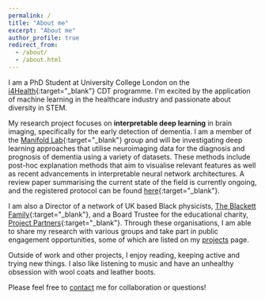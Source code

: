 ```yaml
---
permalink: /
title: "About me"
excerpt: "About me"
author_profile: true
redirect_from: 
  - /about/
  - /about.html
---
```


I am a PhD Student at University College London on the [i4Health](https://www.ucl.ac.uk/intelligent-imaging-healthcare/){:target="_blank"} CDT programme. I'm excited by the application of machine learning in the healthcare industry and passionate about diversity in STEM. 

My research project focuses on **interpretable deep learning** in brain imaging, specifically for the early detection of dementia. I am a member of the [Manifold Lab](https://manifold-lab.netlify.app){:target="_blank"} group and will be investigating deep learning approaches that utilise neuroimaging data for the diagnosis and prognosis of dementia using a variety of datasets. These methods include post-hoc explanation methods that aim to visualise relevant features as well as recent advancements in interpretable neural network architectures. A review paper summarising the current state of the field is currently ongoing, and the registered protocol can be found [here](https://www.crd.york.ac.uk/prospero/display_record.php?RecordID=291992){:target="_blank"}.

I am also a Director of a network of UK based Black physicists, [The Blackett Family](https://www.theblackettlabfamily.com){:target="_blank"}, and a Board Trustee for the educational charity, [Project Partners](https://projectpartners.org.uk/){:target="_blank"}. Through these organisations, I am able to share my research with various groups and take part in public engagement opportunities, some of which are listed on my [projects](https://sophmrtn.github.io/projects/) page.

Outside of work and other projects, I enjoy reading, keeping active and trying new things. I also like listening to music and have an unhealthy obsession with wool coats and leather boots.

Please feel free to [contact](mailto:s.martin.20@ucl.ac.uk) me for collaboration or questions!
